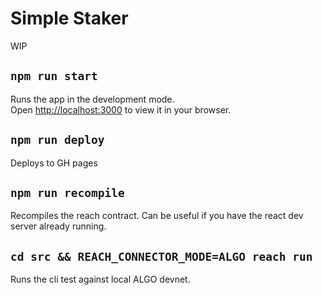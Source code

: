 # Simple Staker

WIP

## `npm run start`

Runs the app in the development mode.\
Open [http://localhost:3000](http://localhost:3000) to view it in your browser.

## `npm run deploy`

Deploys to GH pages

## `npm run recompile`

Recompiles the reach contract.
Can be useful if you have the react dev server already running.

## `cd src && REACH_CONNECTOR_MODE=ALGO reach run`

Runs the cli test against local ALGO devnet.
